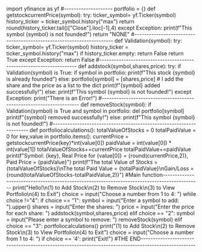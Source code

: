 import yfinance as yf
#--------------------
portfolio = {}
def getstockcurrentPrice(symbol):
    try:
        ticker_symbol= yf.Ticker(symbol)
        history_ticker = ticker_symbol.history("max")
        return round(history_ticker.tail()["Close"].iloc[-1],4)
    except Exception:
        print(f"This symbol {symbol} is not founded!")
        return "NONE"
#---------------------------------------------------------------------
def Validation(symbol):
    try:
        ticker_symbol= yf.Ticker(symbol)
        history_ticker = ticker_symbol.history("max")
        if history_ticker.empty:
            return False
        return True
    except Exception:
        return False
#--------------------------------------------------------------------
def addstock(symbol,shares,price):
    try:
        if Validation(symbol) is True:
            if symbol in portfolio:
                print(f"This stock {symbol} is already founded")
            else:
                portfolio[symbol] = [shares,price] # I add the share and the price as a list to the dict
                print(f"{symbol} added successfully!")
        else:
            print(f"This symbol {symbol} is not founded!")
    except Exception:
        print("There is an Error!")
#--------------------------------------------------------------------
def removeStock(symbol):
    if Validation(symbol) is True and symbol in portfolio:
        del portfolio[symbol]
        print(f"{symbol} removed successfully!")
    else:
        print(f"This symbol {symbol} is not founded!")
#--------------------------------------------------------------------
def portfoliocalculations():
    totalValueOfStocks = 0
    totalPaidValue = 0
    for key,value in portfolio.items():
        currentPrice = getstockcurrentPrice(key)*int(value[0])
        paidValue = int(value[0]) * int(value[1])
        totalValueOfStocks+=currentPrice
        totalPaidValue+=paidValue
        print(f"Symbol: {key}, Real Price for {value[0]} = {round(currentPrice,2)}, Paid Price = {paidValue}")
    print(f"The total Value of Stocks = {totalValueOfStocks}\nThe total Paid Value = {totalPaidValue}\nGain/Loss = {round(totalValueOfStocks-totalPaidValue,2)}")
#Main function---------------------------------------------------------------------------------------------
print("Hello!\n(1) to Add Stock\n(2) to Remove Stock\n(3) to View Portfolio\n(4) to Exit")
choice = input("Choose a number from 1 to 4: ")
while choice !="4":
    if choice == "1":
        symbol = input("Enter a symbol to add: ").upper()
        shares = input("Enter the shares: ")
        price = input("Enter the price for each share: ")
        addstock(symbol,shares,price)
    elif choice == "2":
        symbol = input("Please enter a symbol to remove: ")
        removeStock(symbol)
    elif choice == "3":
        portfoliocalculations()
    print("(1) to Add Stock\n(2) to Remove Stock\n(3) to View Portfolio\n(4) to Exit")
    choice = input("Choose a number from 1 to 4: ")
if choice == '4':
    print("Exit!")
#THE END----------------------------------------------------------------------------------------------------
    
